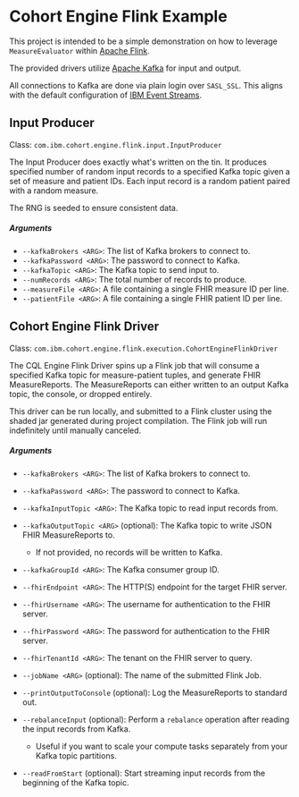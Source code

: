 Cohort Engine Flink Example
===========================
This project is intended to be a simple demonstration on how to leverage `MeasureEvaluator` within [Apache Flink](https://flink.apache.org/).

The provided drivers utilize [Apache Kafka](https://kafka.apache.org/) for input and output.

All connections to Kafka are done via plain login over `SASL_SSL`.
This aligns with the default configuration of [IBM Event Streams](https://www.ibm.com/cloud/event-streams).

Input Producer
--------------
Class: `com.ibm.cohort.engine.flink.input.InputProducer`

The Input Producer does exactly what's written on the tin.
It produces specified number of random input records to a specified Kafka topic given a set of measure and patient IDs.
Each input record is a random patient paired with a random measure.

The RNG is seeded to ensure consistent data.

##### Arguments
* `--kafkaBrokers <ARG>`: The list of Kafka brokers to connect to.
* `--kafkaPassword <ARG>`: The password to connect to Kafka.
* `--kafkaTopic <ARG>`: The Kafka topic to send input to.
* `--numRecords <ARG>`: The total number of records to produce.
* `--measureFile <ARG>`: A file containing a single FHIR measure ID per line.
* `--patientFile <ARG>`: A file containing a single FHIR patient ID per line.

Cohort Engine Flink Driver
--------------------------
Class: `com.ibm.cohort.engine.flink.execution.CohortEngineFlinkDriver`

The CQL Engine Flink Driver spins up a Flink job that will consume a specified Kafka topic for measure-patient tuples,
and generate FHIR MeasureReports.
The MeasureReports can either written to an output Kafka topic, the console, or dropped entirely.

This driver can be run locally, and submitted to a Flink cluster using the shaded jar generated during project
compilation.
The Flink job will run indefinitely until manually canceled.

##### Arguments
* `--kafkaBrokers <ARG>`: The list of Kafka brokers to connect to.
* `--kafkaPassword <ARG>`: The password to connect to Kafka.
* `--kafkaInputTopic <ARG>`: The Kafka topic to read input records from.
* `--kafkaOutputTopic <ARG>` (optional): The Kafka topic to write JSON FHIR MeasureReports to.
    * If not provided, no records will be written to Kafka.
* `--kafkaGroupId <ARG>`: The Kafka consumer group ID.

* `--fhirEndpoint <ARG>`: The HTTP(S) endpoint for the target FHIR server.
* `--fhirUsername <ARG>`: The username for authentication to the FHIR server.
* `--fhirPassword <ARG>`: The password for authentication to the FHIR server.
* `--fhirTenantId <ARG>`: The tenant on the FHIR server to query.

* `--jobName <ARG>` (optional): The name of the submitted Flink Job.
* `--printOutputToConsole` (optional): Log the MeasureReports to standard out.
* `--rebalanceInput` (optional): Perform a `rebalance` operation after reading the input records from Kafka.
    * Useful if you want to scale your compute tasks separately from your Kafka topic partitions.
* `--readFromStart` (optional): Start streaming input records from the beginning of the Kafka topic.